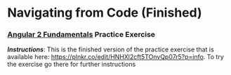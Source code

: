# Navigating from Code (Finished)
### [Angular 2 Fundamentals](https://app.pluralsight.com/courses/angular2-fundamentals) Practice Exercise

**_Instructions_**: This is the finished version of the practice exercise that is
available here: https://plnkr.co/edit/HNHXl2cft5TOnvQp07r5?p=info. To try the exercise
go there for further instructions